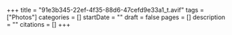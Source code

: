 +++
title = "91e3b345-22ef-4f35-88d6-47cefd9e33a1_t.avif"
tags = ["Photos"]
categories = []
startDate = ""
draft = false
pages = []
description = ""
citations = []
+++
